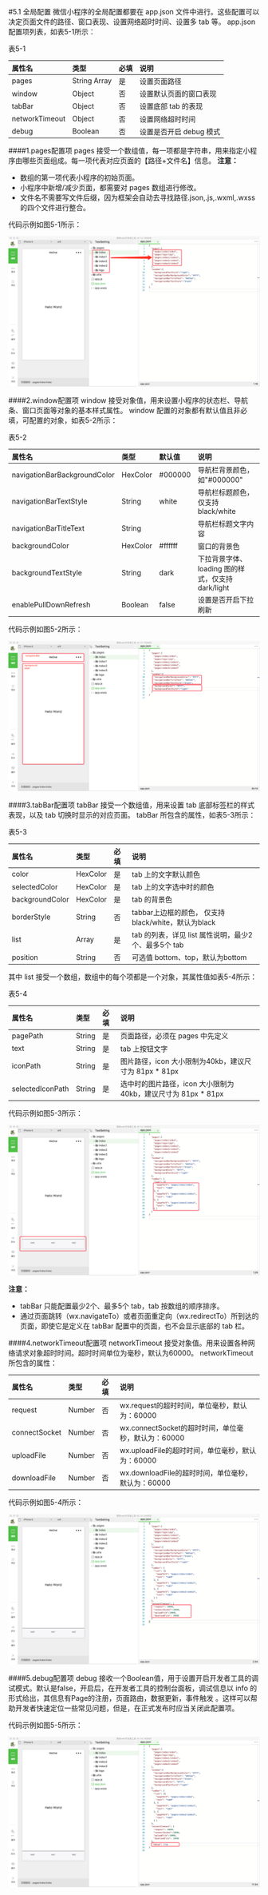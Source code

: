 #5.1 全局配置
微信小程序的全局配置都要在 app.json 文件中进行。这些配置可以决定页面文件的路径、窗口表现、设置网络超时时间、设置多 tab 等。
app.json 配置项列表，如表5-1所示：

表5-1

| 属性名 | 类型 | 必填 | 说明 |
| :--- | :--- | :--- | :--- |
| pages | String Array | 是 | 设置页面路径 |
| window | Object | 否 | 设置默认页面的窗口表现 |
| tabBar | Object | 否 | 设置底部 tab 的表现 |
| networkTimeout | Object | 否 | 设置网络超时时间 |
| debug | Boolean | 否 | 设置是否开启 debug 模式 |

####1.pages配置项
pages 接受一个数组值，每一项都是字符串，用来指定小程序由哪些页面组成。每一项代表对应页面的【路径+文件名】信息。
**注意：**
* 数组的第一项代表小程序的初始页面。
* 小程序中新增/减少页面，都需要对 pages 数组进行修改。
* 文件名不需要写文件后缀，因为框架会自动去寻找路径.json,.js,.wxml,.wxss的四个文件进行整合。

代码示例如图5-1所示：

![](/assets/图5-1pages配置项.png)


####2.window配置项
window 接受对象值，用来设置小程序的状态栏、导航条、窗口页面等对象的基本样式属性。
window 配置的对象都有默认值且非必填，可配置的对象，如表5-2所示：

表5-2

| 属性名 | 类型 | 默认值 | 说明 |
| :--- | :--- | :--- | :--- |
| navigationBarBackgroundColor | HexColor | #000000 | 导航栏背景颜色，如"#000000" |
| navigationBarTextStyle | String | white | 导航栏标题颜色，仅支持 black/white |
| navigationBarTitleText | String |  | 导航栏标题文字内容 |
| backgroundColor | HexColor | #ffffff | 窗口的背景色 |
| backgroundTextStyle | String | dark | 下拉背景字体、loading 图的样式，仅支持 dark/light |
| enablePullDownRefresh | Boolean | false | 设置是否开启下拉刷新 |


代码示例如图5-2所示：

![](/assets/图5-2window配置项.png)


####3.tabBar配置项
tabBar 接受一个数组值，用来设置 tab 底部标签栏的样式表现，以及 tab 切换时显示的对应页面。
tabBar 所包含的属性，如表5-3所示：

表5-3

| 属性名 | 类型 | 必填 | 说明 |
| :--- | :--- | :--- | :--- |
| color | HexColor | 是 | tab 上的文字默认颜色 |
| selectedColor | HexColor | 是 | tab 上的文字选中时的颜色 |
| backgroundColor | HexColor | 是 | tab 的背景色 |
| borderStyle | String | 否 | tabbar上边框的颜色， 仅支持 black/white，默认为black |
| list | Array | 是 | tab 的列表，详见 list 属性说明，最少2个、最多5个 tab |
| position | String | 否 | 可选值 bottom、top，默认为bottom |

其中 list 接受一个数组，数组中的每个项都是一个对象，其属性值如表5-4所示：

表5-4

| 属性名 | 类型 | 必填 | 说明 |
| :--- | :--- | :--- | :--- |
| pagePath | String | 是 | 页面路径，必须在 pages 中先定义 |
| text | String | 是 | tab 上按钮文字 |
| iconPath | String | 是 | 图片路径，icon 大小限制为40kb，建议尺寸为 81px * 81px |
| selectedIconPath | String | 是 | 选中时的图片路径，icon 大小限制为40kb，建议尺寸为 81px * 81px |

代码示例如图5-3所示：

![](/assets/图5-3tabBar配置项.png)



**注意：**
* tabBar 只能配置最少2个、最多5个 tab，tab 按数组的顺序排序。
* 通过页面跳转（wx.navigateTo）或者页面重定向（wx.redirectTo）所到达的页面，即使它是定义在 tabBar 配置中的页面，也不会显示底部的 tab 栏。

####4.networkTimeout配置项
networkTimeout 接受对象值。用来设置各种网络请求对象超时时间。超时时间单位为毫秒，默认为60000。
networkTimeout 所包含的属性：

| 属性名 | 类型 | 必填 | 说明 |
| :--- | :--- | :--- | :--- |
| request | Number | 否 | wx.request的超时时间，单位毫秒，默认为：60000 |
| connectSocket | Number | 否 | wx.connectSocket的超时时间，单位毫秒，默认为：60000 |
| uploadFile | Number | 否 | wx.uploadFile的超时时间，单位毫秒，默认为：60000 |
| downloadFile | Number | 否 | wx.downloadFile的超时时间，单位毫秒，默认为：60000 |

代码示例如图5-4所示：

![](/assets/图5-4networkTimeout配置项.png)

####5.debug配置项
debug 接收一个Boolean值，用于设置开启开发者工具的调试模式。默认是false，开启后，在开发者工具的控制台面板，调试信息以 info 的形式给出，其信息有Page的注册，页面路由，数据更新，事件触发 。这样可以帮助开发者快速定位一些常见问题，但是，在正式发布时应当关闭此配置项。

代码示例如图5-5所示：

![](/assets/图5-5debug配置项.png)






























